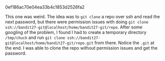 
0ef186ac70e04ea33b4c1853d2526fa2

This one was weird. The idea was to `git clone` a repo over ssh and read the next password, but there were permission issues with doing `git clone ssh://bandit27-git@localhost/home/bandit27-git/repo`. After some googling of the problem, I found I had to create a temporary directory `/tmp/chuck` and run `git clone ssh://bandit27-git@localhost/home/bandit27-git/repo.git` from there. Notice the `.git` at the end. I was able to clone the repo without permission issues and get the password.
